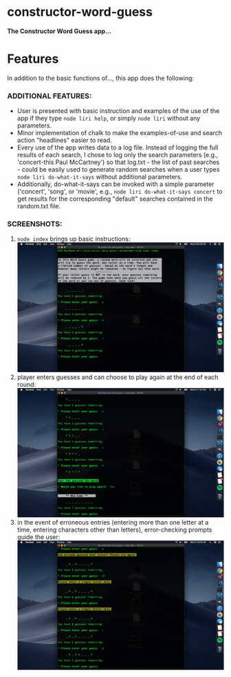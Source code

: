 # constructor-word-guess

**The Constructor Word Guess app...**

# Features
In addition to the basic functions of..., this app does the following:

### ADDITIONAL FEATURES:
* User is presented with basic instruction and examples of the use of the app if they type `node liri help`, or simply `node liri` without any parameters.
* Minor implementation of chalk to make the examples-of-use and search action "headlines" easier to read.
* Every use of the app writes data to a log file. Instead of logging the full results of each search, I chose to log only the search parameters (e.g., 'concert-this Paul McCartney') so that log.txt - the list of past searches - could be easily used to generate random searches when a user types `node liri do-what-it-says` without additional parameters.
* Additionally, do-what-it-says can be invoked with a simple parameter ('concert', 'song', or 'movie', e.g., `node liri do-what-it-says concert` to get results for the corresponding "default" searches contained in the random.txt file.

### SCREENSHOTS:
1. `node index` brings up basic instructions:
![basic instructions](screenshots/1.constructor-word-guess.png)
2. player enters guesses and can choose to play again at the end of each round:
![entering guesses, play again](screenshots/2.entering-guesses-and-play-again.png)
3. in the event of erroneous entries (entering more than one letter at a time, entering characters other than letters), error-checking prompts guide the user:
![error checking](screenshots/3.error-checking.png)